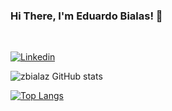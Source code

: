 ### Hi There, I'm Eduardo Bialas! 👋
<br>

[![Linkedin](https://img.shields.io/badge/LinkedIn-0077B5?style=for-the-badge&logo=linkedin&logoColor=white)](https://www.linkedin.com/in/eduardo-bialas-610730235/)

![zbialaz GitHub stats](https://github-readme-stats.vercel.app/api?username=zbialaz&show_icons=true&theme=)

[![Top Langs](https://github-readme-stats.vercel.app/api/top-langs/?username=zbialaz&layout=compact)](https://github.com/zbialaz/github-readme-stats)
